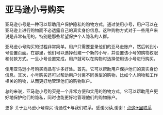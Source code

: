 # 亚马逊小号购买

亚马逊小号是一种可以帮助用户保护隐私的购物方式。通过使用小号，用户可以在亚马逊上进行购物而不必透露自己的真实身份信息。这种购物方式对于一些用户来说是非常有用的，特别是那些希望保护个人隐私的人群。

亚马逊小号购买的过程非常简单。用户只需要登录他们的亚马逊账户，然后转到小号设置页面。在那里，他们可以选择创建一个新的小号，并设置该小号的购物权限和付款方式。一旦小号设置完成，用户就可以在购物时选择使用该小号进行购买。

使用亚马逊小号购买商品有许多好处。首先，它可以帮助用户保护他们的真实身份信息。其次，小号购买还可以帮助用户分离不同类型的购物，比如个人购物和工作相关的购物，从而更好地管理他们的购物账户。

总的来说，亚马逊小号购买是一个非常方便和实用的购物方式。它可以帮助用户更好地保护他们的隐私，同时也能更好地管理他们的购物账户。

更多 关于亚马逊小号购买 请通过✈与我们联系，感谢阅读,谢谢！[点这✈里联系](https://b.k02.cc)